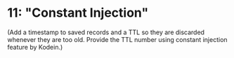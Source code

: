 # 11: "Constant Injection"

(Add a timestamp to saved records and a TTL so they are discarded whenever they are too old. Provide the TTL number
using constant injection feature by Kodein.)
